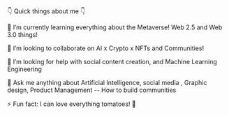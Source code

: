 👇 Quick things about me 👇


🌱 I’m currently learning everything about the Metaverse! Web 2.5 and Web 3.0 things!

👯 I’m looking to collaborate on AI x Crypto x NFTs and Communities!

🤔 I’m looking for help with social content creation, and Machine Learning Engineering

💬 Ask me anything about Artificial Intelligence, social media , Graphic design, Product Management -- How to build communities 

⚡ Fun fact: I can love everything tomatoes! 🍝
